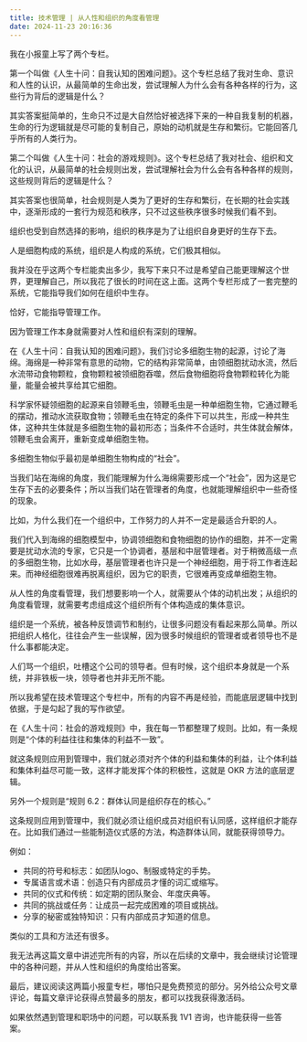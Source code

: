 ```yaml
---
title: 技术管理 | 从人性和组织的角度看管理
date: 2024-11-23 20:16:36
---
```


我在小报童上写了两个专栏。

第一个叫做《人生十问：自我认知的困难问题》。这个专栏总结了我对生命、意识和人性的认识，从最简单的生命出发，尝试理解人为什么会有各种各样的行为，这些行为背后的逻辑是什么？

其实答案挺简单的，生命只不过是大自然恰好被选择下来的一种自我复制的机器，生命的行为逻辑就是尽可能的复制自己，原始的动机就是生存和繁衍。它能回答几乎所有的人类行为。

第二个叫做《人生十问：社会的游戏规则》。这个专栏总结了我对社会、组织和文化的认识，从最简单的社会规则出发，尝试理解社会为什么会有各种各样的规则，这些规则背后的逻辑是什么？

其实答案也很简单，社会规则是人类为了更好的生存和繁衍，在长期的社会实践中，逐渐形成的一套行为规范和秩序，只不过这些秩序很多时候我们看不到。

组织也受到自然选择的影响，组织的秩序是为了让组织自身更好的生存下去。

人是细胞构成的系统，组织是人构成的系统，它们极其相似。

我并没在乎这两个专栏能卖出多少，我写下来只不过是希望自己能更理解这个世界，更理解自己，所以我花了很长的时间在这上面。这两个专栏形成了一套完整的系统，它能指导我们如何在组织中生存。

恰好，它能指导管理工作。

因为管理工作本身就需要对人性和组织有深刻的理解。

在《人生十问：自我认知的困难问题》，我们讨论多细胞生物的起源，讨论了海绵。海绵是一种非常有意思的动物，它的结构非常简单，由领细胞扰动水流，然后水流带动食物颗粒，食物颗粒被领细胞吞噬，然后食物细胞将食物颗粒转化为能量，能量会被共享给其它细胞。

科学家怀疑领细胞的起源来自领鞭毛虫，领鞭毛虫是一种单细胞生物，它通过鞭毛的摆动，推动水流获取食物；领鞭毛虫在特定的条件下可以共生，形成一种共生体，这种共生体就是多细胞生物的最初形态；当条件不合适时，共生体就会解体，领鞭毛虫会离开，重新变成单细胞生物。

多细胞生物似乎最初是单细胞生物构成的“社会”。

当我们站在海绵的角度，我们能理解为什么海绵需要形成一个“社会”，因为这是它生存下去的必要条件；所以当我们站在管理者的角度，也就能理解组织中一些奇怪的现象。

比如，为什么我们在一个组织中，工作努力的人并不一定是最适合升职的人。

我们代入到海绵的细胞模型中，协调领细胞和食物细胞的协作的细胞，并不一定需要是扰动水流的专家，它只是一个协调者，基层和中层管理者。对于稍微高级一点的多细胞生物，比如水母，基层管理者也许只是一个神经细胞，用于将工作者连起来。而神经细胞很难再脱离组织，因为它的职责，它很难再变成单细胞生物。

从人性的角度看管理，我们想要影响一个人，就需要从个体的动机出发；从组织的角度看管理，就需要考虑组成这个组织所有个体构造成的集体意识。

组织是一个系统，被各种反馈调节和制约，让很多问题没有看起来那么简单。所以把组织人格化，往往会产生一些误解，因为很多时候组织的管理者或者领导也不是什么事都能决定。

人们骂一个组织，吐槽这个公司的领导者。但有时候，这个组织本身就是一个系统，并非铁板一块，领导者也并非无所不能。

所以我希望在技术管理这个专栏中，所有的内容不再是经验，而能底层逻辑中找到依据，于是勾起了我的写作欲望。

在《人生十问：社会的游戏规则》中，我在每一节都整理了规则。比如，有一条规则是“个体的利益往往和集体的利益不一致”。

就这条规则应用到管理中，我们就必须对齐个体的利益和集体的利益，让个体利益和集体利益尽可能一致，这样才能发挥个体的积极性，这就是 OKR 方法的底层逻辑。

另外一个规则是“规则 6.2：群体认同是组织存在的核心。”

这条规则应用到管理中，我们就必须让组织成员对组织有认同感，这样组织才能存在。比如我们通过一些能制造仪式感的方法，构造群体认同，就能获得领导力。

例如：

- 共同的符号和标志：如团队logo、制服或特定的手势。
- 专属语言或术语：创造只有内部成员才懂的词汇或缩写。
- 共同的仪式和传统：如定期的团队聚会、年度庆典等。
- 共同的挑战或任务：让成员一起完成困难的项目或挑战。
- 分享的秘密或独特知识：只有内部成员才知道的信息。

类似的工具和方法还有很多。

我无法再这篇文章中讲述完所有的内容，所以在后续的文章中，我会继续讨论管理中的各种问题，并从人性和组织的角度给出答案。

最后，建议阅读这两篇小报童专栏，哪怕只是免费预览的部分。另外给公众号文章评论，每篇文章评论获得点赞最多的朋友，都可以找我获得激活码。

如果依然遇到管理和职场中的问题，可以联系我 1V1 咨询，也许能获得一些答案。